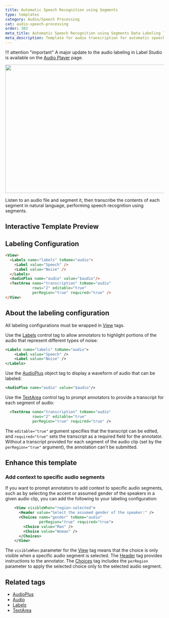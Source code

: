 ```yaml
---
title: Automatic Speech Recognition using Segments
type: templates
category: Audio/Speech Processing
cat: audio-speech-processing
order: 303
meta_title: Automatic Speech Recognition using Segments Data Labeling Template
meta_description: Template for audio transcription for automatic speech recognition segmentation use cases with Label Studio for your machine learning and data science projects.
---
```


!!! attention "important"
    A major update to the audio labeling in Label Studio is available on the [Audio Player](/guide/audio_player.html) page.

<img src="/images/templates/automatic-speech-recognition-using-segments.png" alt="" class="gif-border" width="552px" height="408px" />

Listen to an audio file and segment it, then transcribe the contents of each segment in natural language, performing speech recognition using segments.

## Interactive Template Preview

<div id="main-preview"></div>

## Labeling Configuration

```html
<View>
  <Labels name="labels" toName="audio">
    <Label value="Speech" />
    <Label value="Noise" />
  </Labels>
  <AudioPlus name="audio" value="$audio"/>
  <TextArea name="transcription" toName="audio"
            rows="2" editable="true"
            perRegion="true" required="true" />
</View>
```

## About the labeling configuration

All labeling configurations must be wrapped in [View](/tags/view.html) tags.

Use the [Labels](/tags/labels.html) control tag to allow annotators to highlight portions of the audio that represent different types of noise:
```xml
<Labels name="labels" toName="audio">
    <Label value="Speech" />
    <Label value="Noise" />
</Labels>
```

Use the [AudioPlus](/tags/audioplus.html) object tag to display a waveform of audio that can be labeled:
```xml
<AudioPlus name="audio" value="$audio"/>
```

Use the [TextArea](/tags/textarea.html) control tag to prompt annotators to provide a transcript for each segment of audio:
```xml
  <TextArea name="transcription" toName="audio"
            rows="2" editable="true"
            perRegion="true" required="true" />
```
The `editable="true"` argument specifies that the transcript can be edited, and `required="true"` sets the transcript as a required field for the annotator. Without a transcript provided for each segment of the audio clip (set by the `perRegion="true"` argument), the annotation can't be submitted.

## Enhance this template

### Add context to specific audio segments

If you want to prompt annotators to add context to specific audio segments, such as by selecting the accent or assumed gender of the speakers in a given audio clip, you can add the following to your labeling configuration:
```xml
    <View visibleWhen="region-selected">
      <Header value="Select the assumed gender of the speaker:" />
      <Choices name="gender" toName="audio"
               perRegion="true" required="true">
        <Choice value="Man" />
        <Choice value="Woman" />
      </Choices>
    </View>
```
The `visibleWhen` parameter for the [View](/tags/view.html) tag means that the choice is only visible when a specific audio segment is selected. The [Header](/tags/header.html) tag provides instructions to the annotator. The [Choices](/tags/choices.html) tag includes the `perRegion` parameter to apply the selected choice only to the selected audio segment. 


## Related tags

- [AudioPlus](/tags/audioplus.html)
- [Audio](/tags/audio.html)
- [Labels](/tags/labels.html)
- [TextArea](/tags/textarea.html)
